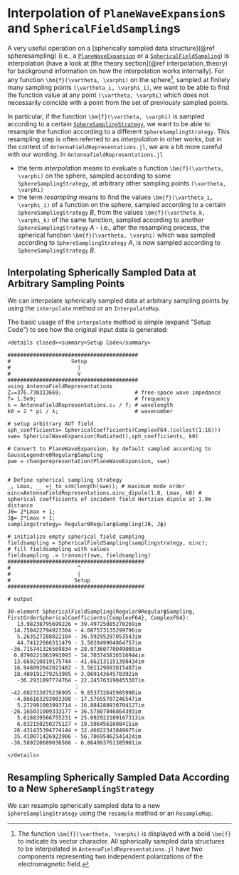 # Interpolation of `PlaneWaveExpansion`s and `SphericalFieldSampling`s

A very useful operation on a [spherically sampled data structure](@ref spheresampling) (i.e., a [`PlaneWaveExpansion`](@ref) or a [`SphericalFieldSampling`](@ref)) is interpolation (have a look at [the theory section](@ref interpolation_theory) for background information on how the interpolation works internally). For any function ``\bm{f}(\vartheta, \varphi)`` on the sphere[^1], sampled at finitely many sampling points ``(\vartheta_i, \varphi_i)``, we want to be able to find the function value at any point ``(\vartheta, \varphi)`` which does not necessarily coincide with a point from the set of previously sampled points. 

In particular, if the function ``\bm{f}(\vartheta, \varphi)`` is sampled according to a certain [`SphereSamplingStrategy`](@ref), we want to be able to resample the function according to a different `SphereSamplingStrategy`. This resampling step is often referred to as *interpolation* in other works, but in the context of `AntennaFieldRepresentations.jl`, we are a bit more careful with our wording. In `AntennafieldRepresentations.jl` 
- the term *interpolation* means to evaluate a function ``\bm{f}(\vartheta, \varphi)`` on the sphere, sampled according to some `SphereSamplingStrategy`, at arbitrary other sampling points ``(\vartheta, \varphi)``
- the term *resampling* means to find the values ``\bm{f}(\vartheta_i, \varphi_i)`` of a function on the sphere, sampled according to a certain `SphereSamplingStrategy` *B*, from the values ``\bm{f}(\vartheta_k, \varphi_k)`` of the same function, sampled according to another `SphereSamplingStrategy` *A* - i.e., after the resampling process, the spherical function ``\bm{f}(\vartheta, \varphi)`` which was sampled according to `SphereSamplingStrategy` *A*, is now sampled according to `SphereSamplingStrategy` *B*.


[^1]: The function ``\bm{f}(\vartheta, \varphi)`` is displayed with a bold ``\bm{f}`` to indicate its vector character. All spherically sampled data structures to be interpolated in `AntennaFieldRepresentations.jl` have two components representing two independent polarizations of the electromagnetic field.

## Interpolating Spherically Sampled Data at Arbitrary Sampling Points 
We can interpolate spherically sampled data at arbitrary sampling points by using the `interpolate` method or an `InterpolateMap`. 

The basic usage of the `interpolate` method is simple (expand "Setup Code") to see how the original input data is generated:

```@raw html
<details closed><summary>Setup Code</summary>
```

```jldoctest interpolateexamples ; output=false
#########################################
#                   Setup
#                     |
#                     V
#########################################
using AntennaFieldRepresentations
Z₀=376.730313669;                       # free-space wave impedance
f= 1.5e9;                               # frequency
λ = AntennaFieldRepresentations.c₀ / f; # wavelength
k0 = 2 * pi / λ;                        # wavenumber

# setup arbitrary AUT field
sph_coefficients= SphericalCoefficients(ComplexF64.(collect(1:16)))
swe= SphericalWaveExpansion(Radiated(),sph_coefficients, k0)

# Convert to PlaneWaveExpansion, by default sampled according to GaussLegendreθRegularϕSampling
pwe = changerepresentation(PlaneWaveExpansion, swe)


# Define spherical sampling strategy
_, Lmax, __ =j_to_sℓm(length(swe)); # maximum mode order
αinc=AntennaFieldRepresentations.αinc_dipole(1.0, Lmax, k0) # spherical coefficients of incident field Hertzian dipole at 1.0m distance
Jθ= 2*Lmax + 1;
Jϕ= 2*Lmax + 1;
samplingstrategy= RegularθRegularϕSampling(Jθ, Jϕ) 

# initialize empty spherical field sampling
fieldsampling = SphericalFieldSampling(samplingstrategy, αinc);
# fill fieldsampling with values
fieldsampling .= transmit(swe, fieldsampling)
###########################################
#                     ^
#                     |
#                    Setup
###########################################

# output

30-element SphericalFieldSampling{RegularθRegularϕSampling, FirstOrderSphericalCoefficients{ComplexF64}, ComplexF64}:
   13.98238795699226 + 39.49725085270269im
  14.750422794923304 - 4.087573135299796im
   5.263527288822104 - 36.59295297053543im
   44.74122666311479 - 3.502849904864757im
 -36.715741326569834 + 28.07360770049009im
  0.8790221063993093 - 34.703745836516944im
  13.669210819175744 - 41.662131151398434im
  16.948092042023482 - 3.561129693815487im
  18.480191279253905 + 3.06914364570392im
   -36.2931897774764 - 22.245763190455307im
                     ⋮
 -42.602313875236995 - 9.853732645985998im
  -4.866163293003308 - 17.57655707246547im
   5.272991003993714 - 16.884288930704127im
 -26.165031009333177 + 36.57807046864393im
   5.618839566755231 + 25.692922109167313im
   6.032150250275127 + 19.5064561608415im
  26.431435394774144 + 32.46022343849675im
  35.410071426923906 - 56.70695462541424im
 -36.589220689036566 - 6.864993761385901im
``` 


```@raw html
</details>
```

## Resampling Spherically Sampled Data According to a New `SphereSamplingStrategy`
We can resample spherically sampled data to a new `SphereSamplingStrategy` using the `resample` method or an `ResampleMap`. 